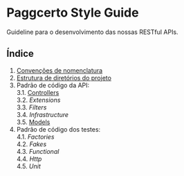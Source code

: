 # Paggcerto Style Guide
Guideline para o desenvolvimento das nossas RESTful APIs.

## Índice
1. [Convenções de nomenclatura](https://github.com/paggcerto-sa/styleguide/blob/master/naming-convention.md)
2. [Estrutura de diretórios do projeto](https://github.com/paggcerto-sa/styleguide/blob/master/project-structure.md)
3. Padrão de código da API:  
  3.1. [Controllers](https://github.com/paggcerto-sa/styleguide/blob/master/api/controllers.md)  
  3.2. _Extensions_  
  3.3. _Filters_  
  3.4. _Infrastructure_  
  3.5. [Models](https://github.com/paggcerto-sa/styleguide/blob/master/api/models.md)  
4. Padrão de código dos testes:  
  4.1. _Factories_  
  4.2. _Fakes_  
  4.3. _Functional_  
  4.4. _Http_  
  4.5. _Unit_  
